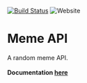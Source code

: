[![Build Status](https://travis-ci.com/Funtext/Random-Memes.svg?branch=master)](https://travis-ci.com/Funtext/Random-Memes) ![Website](https://img.shields.io/website?down_color=red&down_message=offline&label=api%20status&up_color=green&up_message=online&url=https%3A%2F%2Frndmemes.herokuapp.com)
# Meme API
A random meme API.<br><br><strong>Documentation [here](https://github.com/Funtext/Random-Memes/wiki)</strong>

